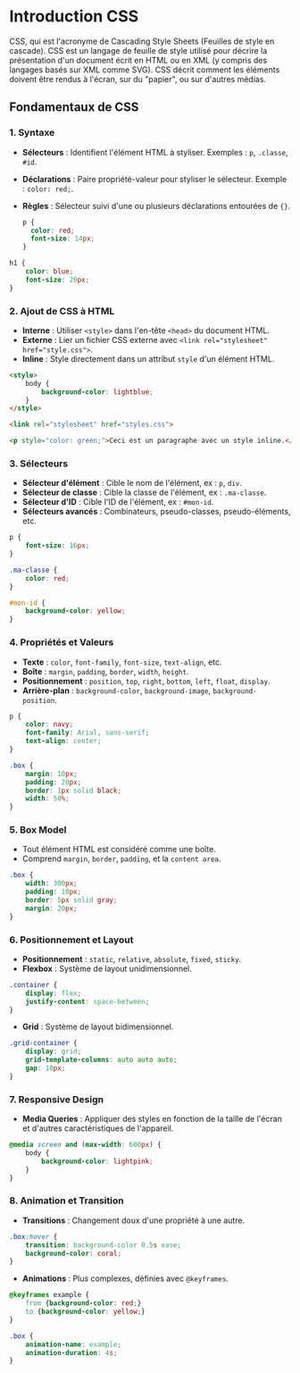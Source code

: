 # Introduction CSS
CSS, qui est l'acronyme de Cascading Style Sheets (Feuilles de style en cascade). CSS est un langage de feuille de style utilisé pour décrire la présentation d'un document écrit en HTML ou en XML (y compris des langages basés sur XML comme SVG). CSS décrit comment les éléments doivent être rendus à l'écran, sur du "papier",  ou sur d'autres médias.

## Fondamentaux de CSS

### 1. Syntaxe

- **Sélecteurs** : Identifient l'élément HTML à styliser. Exemples : `p`, `.classe`, `#id`.
- **Déclarations** : Paire propriété-valeur pour styliser le sélecteur. Exemple : `color: red;`.
- **Règles** : Sélecteur suivi d'une ou plusieurs déclarations entourées de `{}`.

  ```css
  p {
    color: red;
    font-size: 14px;
  }
  ```
```css
h1 {
    color: blue;
    font-size: 20px;
}
```


### 2. Ajout de CSS à HTML

- **Interne** : Utiliser `<style>` dans l'en-tête `<head>` du document HTML.
- **Externe** : Lier un fichier CSS externe avec `<link rel="stylesheet" href="style.css">`.
- **Inline** : Style directement dans un attribut `style` d'un élément HTML.

```html
<style>
    body {
        background-color: lightblue;
    }
</style>
```

```html
<link rel="stylesheet" href="styles.css">
```

```html
<p style="color: green;">Ceci est un paragraphe avec un style inline.</p>
```

### 3. Sélecteurs

- **Sélecteur d'élément** : Cible le nom de l'élément, ex : `p`, `div`.
- **Sélecteur de classe** : Cible la classe de l'élément, ex : `.ma-classe`.
- **Sélecteur d'ID** : Cible l'ID de l'élément, ex : `#mon-id`.
- **Sélecteurs avancés** : Combinateurs, pseudo-classes, pseudo-éléments, etc.

```css
p {
    font-size: 16px;
}
```

```css
.ma-classe {
    color: red;
}
```

```css
#mon-id {
    background-color: yellow;
}
```

### 4. Propriétés et Valeurs

- **Texte** : `color`, `font-family`, `font-size`, `text-align`, etc.
- **Boîte** : `margin`, `padding`, `border`, `width`, `height`.
- **Positionnement** : `position`, `top`, `right`, `bottom`, `left`, `float`, `display`.
- **Arrière-plan** : `background-color`, `background-image`, `background-position`.

```css
p {
    color: navy;
    font-family: Arial, sans-serif;
    text-align: center;
}
```

```css
.box {
    margin: 10px;
    padding: 20px;
    border: 1px solid black;
    width: 50%;
}
```

### 5. Box Model

- Tout élément HTML est considéré comme une boîte.
- Comprend `margin`, `border`, `padding`, et la `content area`.
```css
.box {
    width: 300px;
    padding: 10px;
    border: 5px solid gray;
    margin: 20px;
}
```

### 6. Positionnement et Layout

- **Positionnement** : `static`, `relative`, `absolute`, `fixed`, `sticky`.
- **Flexbox** : Système de layout unidimensionnel.
```css
.container {
    display: flex;
    justify-content: space-between;
}
```

- **Grid** : Système de layout bidimensionnel.
```css
.grid-container {
    display: grid;
    grid-template-columns: auto auto auto;
    gap: 10px;
}
```

### 7. Responsive Design

- **Media Queries** : Appliquer des styles en fonction de la taille de l'écran et d'autres caractéristiques de l'appareil.
```css
@media screen and (max-width: 600px) {
    body {
        background-color: lightpink;
    }
}
```


### 8. Animation et Transition

- **Transitions** : Changement doux d'une propriété à une autre.
```css
.box:hover {
    transition: background-color 0.5s ease;
    background-color: coral;
}
```

- **Animations** : Plus complexes, définies avec `@keyframes`.
```css
@keyframes example {
    from {background-color: red;}
    to {background-color: yellow;}
}

.box {
    animation-name: example;
    animation-duration: 4s;
}
```



